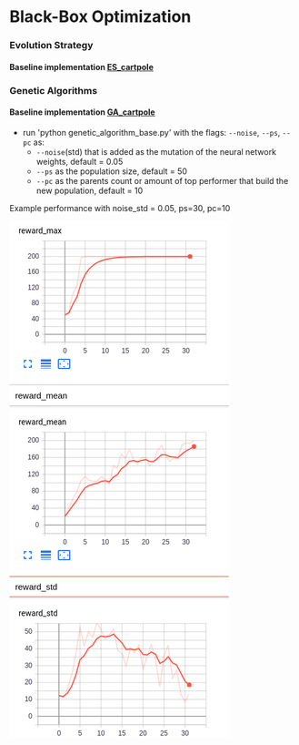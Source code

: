 # Black-Box Optimization

### Evolution Strategy
#### Baseline implementation [ES_cartpole](https://github.com/BY571/Reinforcement-Learning/blob/master/Black-Box%20Optimization/Evolutionary_Strategies_Cartpole.ipynb)



### Genetic Algorithms

#### Baseline implementation [GA_cartpole](https://github.com/BY571/Reinforcement-Learning/blob/master/Black-Box%20Optimization/genetic_algorithm_base.py)
- run 'python genetic_algorithm_base.py' with the flags: `--noise`, `--ps`, `--pc` as:
    - `--noise`(std) that is added as the mutation of the neural network weights, default = 0.05
    - `--ps` as the population size, default = 50
    - `--pc` as the parents count or amount of top performer that build the new population, default = 10
    
Example performance with noise_std = 0.05, ps=30, pc=10

![graph](imgs/ga_cartpole.png)
